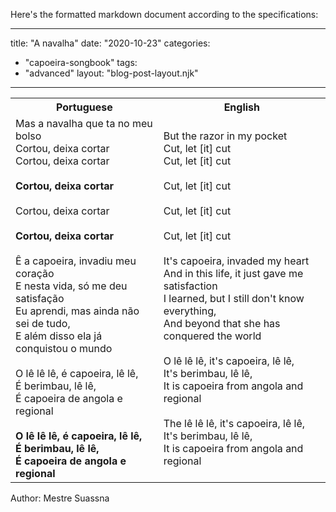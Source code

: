Here's the formatted markdown document according to the specifications:

---
title: "A navalha"
date: "2020-10-23"
categories: 
  - "capoeira-songbook"
tags: 
  - "advanced"
layout: "blog-post-layout.njk"
---

<table class="capoeira-table">
    <tr class="header-row">
        <th>Portuguese</th>
        <th>English</th>
    </tr>
    <tr>
        <td>
            Mas a navalha que ta no meu bolso<br>
            Cortou, deixa cortar<br>
            Cortou, deixa cortar<br>
            <br>
            <strong>Cortou, deixa cortar</strong><br>
            <br>
            Cortou, deixa cortar<br>
            <br>
            <strong>Cortou, deixa cortar</strong><br>
            <br>
            Ê a capoeira, invadiu meu coração<br>
            E nesta vida, só me deu satisfação<br>
            Eu aprendi, mas ainda não sei de tudo,<br>
            E além disso ela já conquistou o mundo<br>
            <br>
            O lê lê lê, é capoeira, lê lê,<br>
            É berimbau, lê lê,<br>
            É capoeira de angola e regional<br>
            <br>
            <strong>O lê lê lê, é capoeira, lê lê,<br>
            É berimbau, lê lê,<br>
            É capoeira de angola e regional</strong>
            <!-- Rest of the Portuguese lyrics following the same pattern -->
        </td>
        <td>
            But the razor in my pocket<br>
            Cut, let [it] cut<br>
            Cut, let [it] cut<br>
            <br>
            Cut, let [it] cut<br>
            <br>
            Cut, let [it] cut<br>
            <br>
            Cut, let [it] cut<br>
            <br>
            It's capoeira, invaded my heart<br>
            And in this life, it just gave me satisfaction<br>
            I learned, but I still don't know everything,<br>
            And beyond that she has conquered the world<br>
            <br>
            O lê lê lê, it's capoeira, lê lê,<br>
            It's berimbau, lê lê,<br>
            It is capoeira from angola and regional<br>
            <br>
            The lê lê lê, it's capoeira, lê lê,<br>
            It's berimbau, lê lê,<br>
            It is capoeira from angola and regional
            <!-- Rest of the English lyrics following the same pattern -->
        </td>
    </tr>
</table>

<figcaption>
Author: Mestre Suassna
</figcaption>